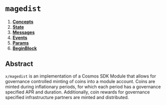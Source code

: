 <!--
order: 0
title: "Magedist Overview"
parent:
  title: "magedist"
-->

# `magedist`

<!-- TOC -->
1. **[Concepts](01_concepts.md)**
2. **[State](02_state.md)**
3. **[Messages](03_messages.md)**
4. **[Events](04_events.md)**
5. **[Params](05_params.md)**
6. **[BeginBlock](06_begin_block.md)**

## Abstract

`x/magedist` is an implementation of a Cosmos SDK Module that allows for governance controlled minting of coins into a module account. Coins are minted during inflationary periods, for which each period has a governance specified APR and duration. Additionally, coin rewards for governance specified infrastructure partners are minted and distributed.
